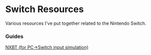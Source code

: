 # Switch Resources

Various resources I've put together related to the Nintendo Switch.

### Guides

[NXBT (for PC->Switch input simulation)](./NXBT.md)